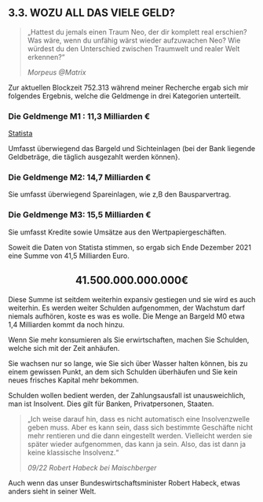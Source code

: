 ## 3.3. WOZU ALL DAS VIELE GELD?

> „Hattest du jemals einen Traum Neo, der dir komplett real erschien?
> Was wäre, wenn du unfähig wärst wieder aufzuwachen Neo?
> Wie würdest du den Unterschied zwischen Traumwelt und realer Welt erkennen?“
> 
> *Morpeus @Matrix*

Zur aktuellen Blockzeit 752.313 während meiner Recherche ergab sich mir folgendes Ergebnis,
welche die Geldmenge in drei Kategorien unterteilt.

### Die Geldmenge M1 : 11,3 Milliarden €

[Statista](https://de.statista.com/statistik/daten/studie/241800/umfrage/entwicklung-der-geldmenge-m1-in-der-euro-zone/)

Umfasst überwiegend das Bargeld und Sichteinlagen (bei der Bank liegende Geldbeträge, die täglich ausgezahlt werden können}.

### Die Geldmenge M2: 14,7 Milliarden €
Sie umfasst überwiegend Spareinlagen, wie z,B den Bausparvertrag.

### Die Geldmenge M3: 15,5 Milliarden €
Sie umfasst Kredite sowie Umsätze aus den Wertpapiergeschäften.

Soweit die Daten von Statista stimmen, so ergab sich Ende Dezember 2021 eine Summe von 41,5 Milliarden Euro.

<center>

## 41.500.000.000.000€

</center>

Diese Summe ist seitdem weiterhin expansiv gestiegen und sie wird es auch weiterhin. Es werden weiter Schulden aufgenommen, der
Wachstum darf niemals aufhören, koste es was es wolle. Die Menge an Bargeld M0 etwa 1,4 Milliarden kommt da noch hinzu.

Wenn Sie mehr konsumieren als Sie erwirtschaften, machen Sie Schulden, welche sich mit der Zeit anhäufen. 

Sie wachsen nur so lange, wie Sie sich über Wasser halten können, bis zu einem gewissen Punkt, an
dem sich Schulden überhäufen und Sie kein neues frisches Kapital mehr bekommen.

Schulden wollen bedient werden, der Zahlungsausfall ist unausweichlich, man ist Insolvent. Dies gilt für Banken, Privatpersonen, Staaten.

> „Ich weise darauf hin, dass es nicht automatisch eine Insolvenzwelle geben muss. Aber es kann sein, dass sich bestimmte Geschäfte nicht mehr rentieren und die dann eingestellt werden. Vielleicht werden sie später wieder aufgenommen, das kann ja sein. Also, das ist dann ja keine klassische Insolvenz.“
> 
> *09/22 Robert Habeck bei Maischberger*

Auch wenn das unser Bundeswirtschaftsminister Robert Habeck, etwas anders sieht in seiner Welt.
